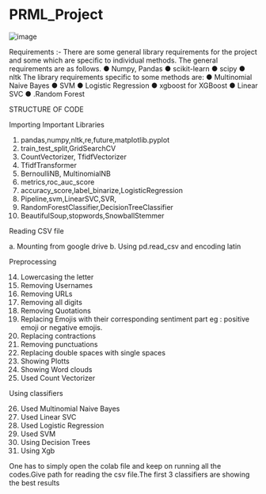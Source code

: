 # PRML_Project
![image](https://user-images.githubusercontent.com/66860602/118408235-501d8080-b6a2-11eb-844a-ab9c9071eceb.png)

Requirements :- There are some general library requirements for the project and some which are specific to
individual methods. The general requirements are as follows.
● Numpy, Pandas
● scikit-learn
● scipy
● nltk
The library requirements specific to some methods are:
● Multinomial Naive Bayes
● SVM
● Logistic Regression
● xgboost for XGBoost
● Linear SVC
● .Random Forest

STRUCTURE OF CODE

Importing Important Libraries
1. pandas,numpy,nltk,re,future,matplotlib.pyplot
2. train_test_split,GridSearchCV
3. CountVectorizer, TfidfVectorizer
4. TfidfTransformer
5. BernoulliNB, MultinomialNB
6. metrics,roc_auc_score
7. accuracy_score,label_binarize,LogisticRegression
8. Pipeline,svm,LinearSVC,SVR,
9. RandomForestClassifier,DecisionTreeClassifier
10. BeautifulSoup,stopwords,SnowballStemmer

Reading CSV file

a. Mounting from google drive
b. Using pd.read_csv and encoding latin

Preprocessing

14. Lowercasing the letter
15. Removing Usernames
16. Removing URLs
17. Removing all digits
18. Removing Quotations
19. Replacing Emojis with their corresponding sentiment part eg : positive emoji or negative emojis.
20. Replacing contractions
21. Removing punctuations
22. Replacing double spaces with single spaces
23. Showing Plotts
24. Showing Word clouds
25. Used Count Vectorizer

Using classifiers

26. Used Multinomial Naive Bayes
27. Used Linear SVC
28. Used Logistic Regression
29. Used SVM
30. Using Decision Trees
31. Using Xgb

One has to simply open the colab file and keep on running all the codes.Give path for
reading the csv file.The first 3 classifiers are showing the best results
